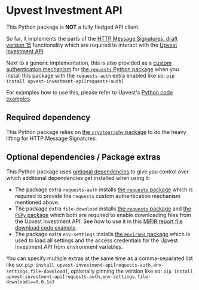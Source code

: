 # Upvest Investment API

This Python package is **NOT** a fully fledged API client.

So far, it implements the parts of the [HTTP Message Signatures, draft version 15](https://datatracker.ietf.org/doc/html/draft-ietf-httpbis-message-signatures-15) functionality which are required to interact with the [Upvest Investment API](https://docs.upvest.co/).

Next to a generic implementation, this is also provided as a [custom authentication mechanism](https://requests.readthedocs.io/en/latest/user/advanced/#custom-authentication) for [the `requests` Python package](https://requests.readthedocs.io/en/latest/) when you install this package with the `requests-auth` extra enabled like so: `pip install upvest-investment-api[requests-auth]`

For examples how to use this, please refer to Upvest's [Python code examples](https://github.com/upvestco/http-signature-examples/tree/main/Python).


## Required dependency

This Python package relies on [the `cryptography` package](https://pypi.org/project/cryptography/) to do the heavy lifting for HTTP Message Signatures.


## Optional dependencies / Package extras

This Python package uses [optional dependencies](https://setuptools.pypa.io/en/latest/userguide/dependency_management.html#optional-dependencies) to give you control over which additional dependencies get installed when using it:

- The package extra `requests-auth` installs [the `requests` package](https://pypi.org/project/requests/) which is required to provide the `requests` custom authentication mechanism mentioned above.
- The package extra `file-download` installs [the `requests` package](https://pypi.org/project/requests/) and [the `PGPy` package](https://pypi.org/project/PGPy/) which both are required to enable downloading files from the Upvest Investment API. See how to use it in this [MiFIR report file download code example](https://github.com/upvestco/http-signature-examples/blob/main/Python/download_mifir_report.py).
- The package extra `env-settings` installs [the `environs` package](https://pypi.org/project/environs/) which is used to load all settings and the access credentials for the Upvest Investment API from environment variables.

You can specify multiple extras at the same time as a comma-separated list like so: `pip install upvest-investment-api[requests-auth,env-settings,file-download]`, optionally pinning the version like so: `pip install upvest-investment-api[requests-auth,env-settings,file-download]==0.0.1a3`
